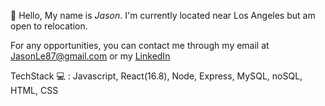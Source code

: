 👋 Hello, My name is *Jason*.  I'm currently located near Los Angeles but am open to relocation.
 
 For any opportunities, you can contact me through my email at JasonLe87@gmail.com or my [LinkedIn](https://www.linkedin.com/in/jasonle87/)
 
 TechStack 💻 : Javascript, React(16.8), Node, Express, MySQL, noSQL, HTML, CSS 




<!---
JasonLe87/JasonLe87 is a ✨ special ✨ repository because its `README.md` (this file) appears on your GitHub profile.
You can click the Preview link to take a look at your changes.
--->
